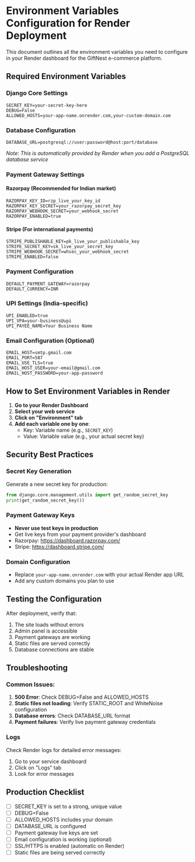 # Environment Variables Configuration for Render Deployment

This document outlines all the environment variables you need to configure in your Render dashboard for the GiftNest e-commerce platform.

## Required Environment Variables

### Django Core Settings
```
SECRET_KEY=your-secret-key-here
DEBUG=False
ALLOWED_HOSTS=your-app-name.onrender.com,your-custom-domain.com
```

### Database Configuration
```
DATABASE_URL=postgresql://user:password@host:port/database
```
*Note: This is automatically provided by Render when you add a PostgreSQL database service*

### Payment Gateway Settings

#### Razorpay (Recommended for Indian market)
```
RAZORPAY_KEY_ID=rzp_live_your_key_id
RAZORPAY_KEY_SECRET=your_razorpay_secret_key
RAZORPAY_WEBHOOK_SECRET=your_webhook_secret
RAZORPAY_ENABLED=true
```

#### Stripe (For international payments)
```
STRIPE_PUBLISHABLE_KEY=pk_live_your_publishable_key
STRIPE_SECRET_KEY=sk_live_your_secret_key
STRIPE_WEBHOOK_SECRET=whsec_your_webhook_secret
STRIPE_ENABLED=false
```

### Payment Configuration
```
DEFAULT_PAYMENT_GATEWAY=razorpay
DEFAULT_CURRENCY=INR
```

### UPI Settings (India-specific)
```
UPI_ENABLED=true
UPI_VPA=your-business@upi
UPI_PAYEE_NAME=Your Business Name
```

### Email Configuration (Optional)
```
EMAIL_HOST=smtp.gmail.com
EMAIL_PORT=587
EMAIL_USE_TLS=true
EMAIL_HOST_USER=your-email@gmail.com
EMAIL_HOST_PASSWORD=your-app-password
```

## How to Set Environment Variables in Render

1. **Go to your Render Dashboard**
2. **Select your web service**
3. **Click on "Environment" tab**
4. **Add each variable one by one**:
   - Key: Variable name (e.g., `SECRET_KEY`)
   - Value: Variable value (e.g., your actual secret key)

## Security Best Practices

### Secret Key Generation
Generate a new secret key for production:
```python
from django.core.management.utils import get_random_secret_key
print(get_random_secret_key())
```

### Payment Gateway Keys
- **Never use test keys in production**
- Get live keys from your payment provider's dashboard
- Razorpay: https://dashboard.razorpay.com/
- Stripe: https://dashboard.stripe.com/

### Domain Configuration
- Replace `your-app-name.onrender.com` with your actual Render app URL
- Add any custom domains you plan to use

## Testing the Configuration

After deployment, verify that:
1. The site loads without errors
2. Admin panel is accessible
3. Payment gateways are working
4. Static files are served correctly
5. Database connections are stable

## Troubleshooting

### Common Issues:
1. **500 Error**: Check DEBUG=False and ALLOWED_HOSTS
2. **Static files not loading**: Verify STATIC_ROOT and WhiteNoise configuration
3. **Database errors**: Check DATABASE_URL format
4. **Payment failures**: Verify live payment gateway credentials

### Logs
Check Render logs for detailed error messages:
1. Go to your service dashboard
2. Click on "Logs" tab
3. Look for error messages

## Production Checklist

- [ ] SECRET_KEY is set to a strong, unique value
- [ ] DEBUG=False
- [ ] ALLOWED_HOSTS includes your domain
- [ ] DATABASE_URL is configured
- [ ] Payment gateway live keys are set
- [ ] Email configuration is working (optional)
- [ ] SSL/HTTPS is enabled (automatic on Render)
- [ ] Static files are being served correctly